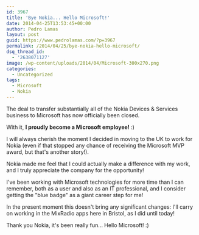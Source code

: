 ```yaml
---
id: 3967
title: 'Bye Nokia... Hello Microsoft!'
date: 2014-04-25T13:53:45+00:00
author: Pedro Lamas
layout: post
guid: https://www.pedrolamas.com/?p=3967
permalink: /2014/04/25/bye-nokia-hello-microsoft/
dsq_thread_id:
  - '2638071127'
image: /wp-content/uploads/2014/04/Microsoft-300x270.png
categories:
  - Uncategorized
tags:
  - Microsoft
  - Nokia
---
```


The deal to transfer substantially all of the Nokia Devices & Services business to Microsoft has now officially been closed.

With it, **I proudly become a Microsoft employee!** :)

I will always cherish the moment I decided in moving to the UK to work for Nokia (even if that stopped any chance of receiving the Microsoft MVP award, but that's another story!).

Nokia made me feel that I could actually make a difference with my work, and I truly appreciate the company for the opportunity!

I've been working with Microsoft technologies for more time than I can remember, both as a user and also as an IT professional, and I consider getting the "blue badge" as a giant career step for me!

In the present moment this doesn't bring any significant changes: I'll carry on working in the MixRadio apps here in Bristol, as I did until today!

Thank you Nokia, it's been really fun... Hello Microsoft! :)
